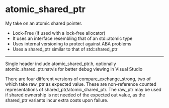 # atomic_shared_ptr 

My take on an atomic shared pointer. 

- Lock-Free (if used with a lock-free allocator)
- It uses an interface resembling that of an std::atomic type
- Uses internal versioning to protect against ABA problems
- Uses a shared_ptr similar to that of std::shared_ptr

------

Single header include atomic_shared_ptr.h, optionally atomic_shared_ptr.natvis for better debug viewing in Visual Studio

There are four different versions of compare_exchange_strong, two of which take raw_ptr as expected value. These are non-reference counted representations of shared_ptr/atomic_shared_ptr. The raw_ptr may be used if shared ownership is not needed of the expected out value, as the shared_ptr variants incur extra costs upon failure.
